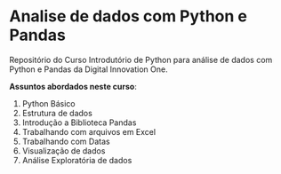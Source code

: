 # Analise de dados com Python e Pandas
 Repositório do Curso Introdutório de Python para análise de dados com Python e Pandas da Digital Innovation One.

 **Assuntos abordados neste curso**:
 1. Python Básico
 1. Estrutura de dados
 1. Introdução a Biblioteca Pandas
 1. Trabalhando com arquivos em Excel
 1. Trabalhando com Datas
 1. Visualização de dados
 1. Análise Exploratória de dados
